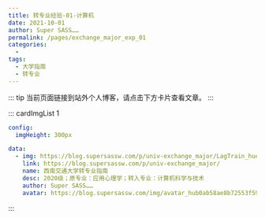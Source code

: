 ```yaml
---
title: 转专业经验-01-计算机
date: 2021-10-01
author: Super SASS……
permalink: /pages/exchange_major_exp_01
categories:
  -
tags:
  - 大学指南
  - 转专业
---
```


<!-- markdownlint-disable MD025 MD033 MD041 -->

::: tip
当前页面链接到站外个人博客，请点击下方卡片查看文章。
:::

::: cardImgList 1

```yaml
config:
  imgHeight: 300px

data:
  - img: https://blog.supersassw.com/p/univ-exchange_major/LagTrain_hue62f4259dd71d906ab5a0418c7202f20_70113_1600x0_resize_q75_box.jpg
    link: https://blog.supersassw.com/p/univ-exchange_major/
    name: 西南交通大学转专业指南
    desc: 2020级；原专业：应用心理学；转入专业：计算机科学与技术
    author: Super SASS……
    avatar: https://blog.supersassw.com/img/avatar_hub0ab58ae8b72553f595d525edd405dd1_160792_300x0_resize_q75_box.jpg
```

:::
